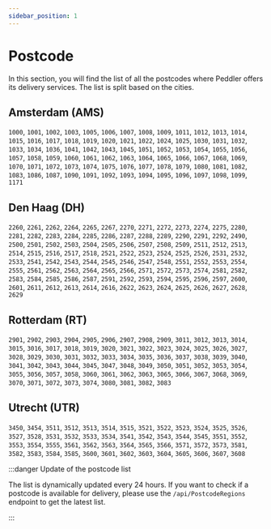 ```yaml
---
sidebar_position: 1
---
```


# Postcode

In this section, you will find the list of all the postcodes where Peddler offers its delivery services. The list is split based on the cities.

## Amsterdam (AMS)

`1000`, `1001`, `1002`, `1003`, `1005`, `1006`, `1007`, `1008`, `1009`, `1011`, `1012`, `1013`, `1014`, `1015`, `1016`, `1017`, `1018`, `1019`, `1020`, `1021`, `1022`, `1024`, `1025`, `1030`, `1031`, `1032`, `1033`, `1034`, `1036`, `1041`, `1042`, `1043`, `1045`, `1051`, `1052`, `1053`, `1054`, `1055`, `1056`, `1057`, `1058`, `1059`, `1060`, `1061`, `1062`, `1063`, `1064`, `1065`, `1066`, `1067`, `1068`, `1069`, `1070`, `1071`, `1072`, `1073`, `1074`, `1075`, `1076`, `1077`, `1078`, `1079`, `1080`, `1081`, `1082`, `1083`, `1086`, `1087`, `1090`, `1091`, `1092`, `1093`, `1094`, `1095`, `1096`, `1097`, `1098`, `1099`, `1171`

## Den Haag (DH)

`2260`, `2261`, `2262`, `2264`, `2265`, `2267`, `2270`, `2271`, `2272`, `2273`, `2274`, `2275`, `2280`, `2281`, `2282`, `2283`, `2284`, `2285`, `2286`, `2287`, `2288`, `2289`, `2290`, `2291`, `2292`, `2490`, `2500`, `2501`, `2502`, `2503`, `2504`, `2505`, `2506`, `2507`, `2508`, `2509`, `2511`, `2512`, `2513`, `2514`, `2515`, `2516`, `2517`, `2518`, `2521`, `2522`, `2523`, `2524`, `2525`, `2526`, `2531`, `2532`, `2533`, `2541`, `2542`, `2543`, `2544`, `2545`, `2546`, `2547`, `2548`, `2551`, `2552`, `2553`, `2554`, `2555`, `2561`, `2562`, `2563`, `2564`, `2565`, `2566`, `2571`, `2572`, `2573`, `2574`, `2581`, `2582`, `2583`, `2584`, `2585`, `2586`, `2587`, `2591`, `2592`, `2593`, `2594`, `2595`, `2596`, `2597`, `2600`, `2601`, `2611`, `2612`, `2613`, `2614`, `2616`, `2622`, `2623`, `2624`, `2625`, `2626`, `2627`, `2628`, `2629`

## Rotterdam (RT)

`2901`, `2902`, `2903`, `2904`, `2905`, `2906`, `2907`, `2908`, `2909`, `3011`, `3012`, `3013`, `3014`, `3015`, `3016`, `3017`, `3018`, `3019`, `3020`, `3021`, `3022`, `3023`, `3024`, `3025`, `3026`, `3027`, `3028`, `3029`, `3030`, `3031`, `3032`, `3033`, `3034`, `3035`, `3036`, `3037`, `3038`, `3039`, `3040`, `3041`, `3042`, `3043`, `3044`, `3045`, `3047`, `3048`, `3049`, `3050`, `3051`, `3052`, `3053`, `3054`, `3055`, `3056`, `3057`, `3058`, `3060`, `3061`, `3062`, `3063`, `3065`, `3066`, `3067`, `3068`, `3069`, `3070`, `3071`, `3072`, `3073`, `3074`, `3080`, `3081`, `3082`, `3083`

## Utrecht (UTR)

`3450`, `3454`, `3511`, `3512`, `3513`, `3514`, `3515`, `3521`, `3522`, `3523`, `3524`, `3525`, `3526`, `3527`, `3528`, `3531`, `3532`, `3533`, `3534`, `3541`, `3542`, `3543`, `3544`, `3545`, `3551`, `3552`, `3553`, `3554`, `3555`, `3561`, `3562`, `3563`, `3564`, `3565`, `3566`, `3571`, `3572`, `3573`, `3581`, `3582`, `3583`, `3584`, `3585`, `3600`, `3601`, `3602`, `3603`, `3604`, `3605`, `3606`, `3607`, `3608`

:::danger Update of the postcode list

The list is dynamically updated every 24 hours. If you want to check if a postcode is available for delivery, please use the ``/api/PostcodeRegions`` endpoint to get the latest list.

:::